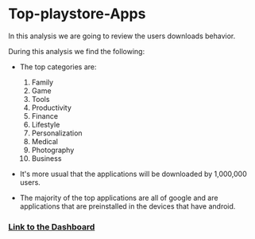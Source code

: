 # Top-playstore-Apps

In this analysis we are going to review the users downloads behavior.

During this analysis we find the following: 

* The top categories are:
    1. Family
    2. Game
    3. Tools
    4. Productivity
    5. Finance
    6. Lifestyle
    7. Personalization
    8. Medical
    9. Photography
    10. Business

* It's more usual that the applications will be downloaded by 1,000,000 users. 

* The majority of the top applications are all of google and are applications that are preinstalled in the devices that have android.

### [Link to the Dashboard](https://public.tableau.com/app/profile/jos.jim.nez6777/viz/Tableau-Dashboard_17229825302340/UsersInstallsBehabiour?publish=yes)